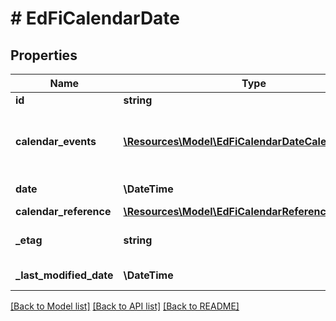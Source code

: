 # # EdFiCalendarDate

## Properties

Name | Type | Description | Notes
------------ | ------------- | ------------- | -------------
**id** | **string** |  | [optional]
**calendar_events** | [**\Resources\Model\EdFiCalendarDateCalendarEvent[]**](EdFiCalendarDateCalendarEvent.md) | An unordered collection of calendarDateCalendarEvents. The type of scheduled or unscheduled event for the day. |
**date** | **\DateTime** | The month, day, and year of the calendar event. |
**calendar_reference** | [**\Resources\Model\EdFiCalendarReference**](EdFiCalendarReference.md) |  |
**_etag** | **string** | A unique system-generated value that identifies the version of the resource. | [optional]
**_last_modified_date** | **\DateTime** | The date and time the resource was last modified. | [optional]

[[Back to Model list]](../../README.md#models) [[Back to API list]](../../README.md#endpoints) [[Back to README]](../../README.md)
